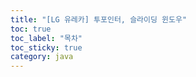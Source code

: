 ```yaml
---
title: "[LG 유레카] 투포인터, 슬라이딩 윈도우"
toc: true
toc_label: "목차"
toc_sticky: true
category: java
---
```


